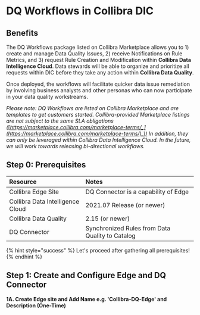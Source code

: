 # DQ Workflows in Collibra DIC

## Benefits <a id="benefits"></a>

The DQ Workflows package listed on Collibra Marketplace allows you to 1\) create and manage Data Quality Issues, 2\) receive Notifications on Rule Metrics, and 3\) request Rule Creation and Modification within **Collibra Data Intelligence Cloud**. Data stewards will be able to organize and prioritize all requests within DIC before they take any action within **Collibra Data Quality**. 

Once deployed, the workflows will facilitate quicker data issue remediation by involving business analysts and other personas who can now participate in your data quality workstreams.

_Please note: DQ Workflows are listed on Collibra Marketplace and are templates to get customers started. Collibra-provided Marketplace listings are not subject to the same SLA obligations \(_[_https://marketplace.collibra.com/marketplace-terms/_](https://marketplace.collibra.com/marketplace-terms/)_\)  In addition, they can only be leveraged within Collibra Data Intelligence Cloud. In the future, we will work towards releasing bi-directional workflows._

## Step 0: Prerequisites <a id="step-0-prerequisites"></a>

| **Resource** | Notes |
| :--- | :--- |
| Collibra Edge Site | DQ Connector is a capability of Edge |
| Collibra Data Intelligence Cloud | 2021.07 Release \(or newer\) |
| Collibra Data Quality | 2.15 \(or newer\) |
| DQ Connector | Synchronized Rules from Data Quality to Catalog |

{% hint style="success" %}
Let's proceed after gathering all prerequisites!
{% endhint %}

## Step 1: Create and Configure Edge and DQ Connector <a id="step-1-create-and-configure-edge-and-dq-connector"></a>

**1A. Create Edge site and Add Name e.g. 'Collibra-DQ-Edge' and Description \(One-Time\)**  


